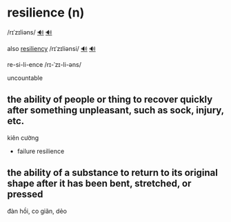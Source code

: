 # resilience (n)

/rɪˈzɪliəns/ [🔊](https://www.oxfordlearnersdictionaries.com/media/english/uk_pron/r/res/resil/resilience__gb_1.mp3) [🔊](https://www.oxfordlearnersdictionaries.com/media/english/us_pron/r/res/resil/resilience__us_1.mp3)

also [resiliency]() /rɪˈzɪliənsi/ [🔊](https://www.oxfordlearnersdictionaries.com/media/english/uk_pron/r/res/resil/resiliency__gb_1.mp3) [🔊](https://www.oxfordlearnersdictionaries.com/media/english/us_pron/r/res/resil/resiliency__us_1.mp3)

re-si-li-ence /rɪ-ˈzɪ-li-əns/

uncountable

## the ability of people or thing to recover quickly after something unpleasant, such as sock, injury, etc.

kiên cường

- failure resilience

## the ability of a substance to return to its original shape after it has been bent, stretched, or pressed

đàn hồi, co giãn, dẻo